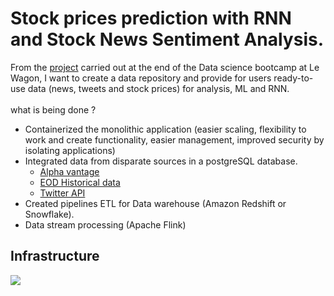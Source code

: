 # Stock prices prediction with RNN and Stock News Sentiment Analysis.
From the [project](https://github.com/FrCloers/stock_news_pred) carried out at the end of the Data science bootcamp at Le Wagon, I want to create a data repository and provide for users ready-to-use data (news, tweets and stock prices) for analysis, ML and RNN. 
<br><br />
what is being done ?
- Containerized the monolithic application (easier scaling, flexibility to work and create functionality, easier management, improved security by isolating applications)
- Integrated data from disparate sources in a postgreSQL database.
    - [Alpha vantage](https://www.alphavantage.co/documentation/)
    - [EOD Historical data](https://eodhistoricaldata.com/financial-apis/financial-news-api/)
    - [Twitter API](https://developer.twitter.com/en/docs/twitter-api)
- Created pipelines ETL for Data warehouse (Amazon Redshift or Snowflake).
- Data stream processing (Apache Flink)

## Infrastructure  
<img src="https://docs.google.com/drawings/d/e/2PACX-1vT__ZhdYUCwcakf5-tnuEDev2UXDrCnYE2dP62SLgbIrfUz0Eb_GKW-On-toyCjKPzr1sdn7X2et1um/pub?w=480&amp;h=360">
